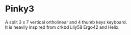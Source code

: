 # Pinky3

A split 3 x 7 vertical ortholinear and 4 thumb keys keyboard.   
It is heavily inspired from crkbd Lily58 Ergo42 and Helix.

